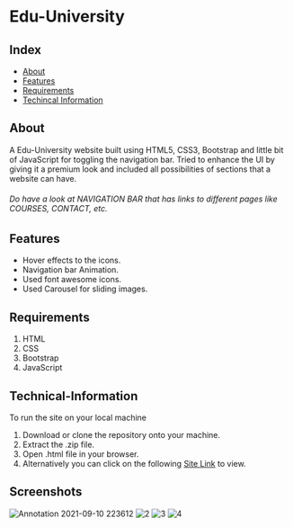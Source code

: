# Edu-University
## Index
* [About](#About)
* [Features](#Features)
* [Requirements](#Requirements)
* [Techincal Information](#Technical-Information)
## About
A Edu-University website built using HTML5, CSS3, Bootstrap and little bit of JavaScript for toggling the navigation bar. Tried to enhance the UI by giving it a premium look and included all possibilities of sections that a website can have.
###### Do have a look at NAVIGATION BAR that has links to different pages like COURSES, CONTACT, etc.
## Features
* Hover effects to the icons.
* Navigation bar Animation.
* Used font awesome icons.
* Used Carousel for sliding images.
## Requirements
1. HTML
2. CSS
3. Bootstrap
4. JavaScript
## Technical-Information
To run the site on your local machine
1. Download or clone the repository onto your machine.
2. Extract the .zip file.
3. Open .html file in your browser.
4. Alternatively you can click on the following [Site Link](https://hindkush.github.io/Edu-University/) to view.
## Screenshots
![Annotation 2021-09-10 223612](https://user-images.githubusercontent.com/67094162/132891669-0e6df1eb-0c2f-4f6b-b0db-02ccdb120c71.png)
![2](https://user-images.githubusercontent.com/67094162/132891721-1b3d6d2a-cb6b-4463-85b0-bd79dfaa2844.png)
![3](https://user-images.githubusercontent.com/67094162/132891756-e7703de8-4e76-4ee4-a9ec-6f9c8b68917c.png)
![4](https://user-images.githubusercontent.com/67094162/132891763-df63beac-f58f-453e-a3be-64cdd4269f25.png)

